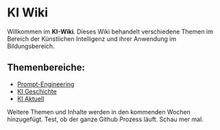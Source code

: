 # KI Wiki

Willkommen im **KI-Wiki**. Dieses Wiki behandelt verschiedene Themen im Bereich der Künstlichen Intelligenz und ihrer Anwendung im Bildungsbereich.

## Themenbereiche:
- [Prompt-Engineering](./01_Prompt_Engineering/Prompt_Engineering)
- [KI Geschichte](./02_AI_History/KI_Geschichte)
- [KI Aktuell](./03_AI_Today/KI_Aktuell)

Weitere Themen und Inhalte werden in den kommenden Wochen hinzugefügt.
Test, ob der ganze Github Prozess läuft. Schau mer mal.
